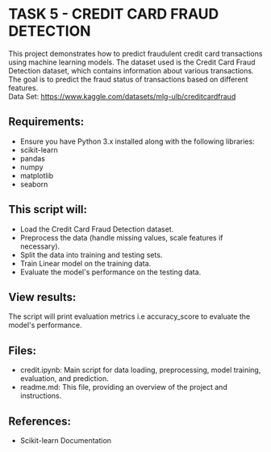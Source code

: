 
# TASK 5 - CREDIT CARD FRAUD DETECTION  

This project demonstrates how to predict fraudulent credit card transactions using machine learning models. The dataset used is the Credit Card Fraud Detection dataset, which contains information about various transactions. The goal is to predict the fraud status of transactions based on different features.  
Data Set: <link> https://www.kaggle.com/datasets/mlg-ulb/creditcardfraud  <link>
## Requirements:  
- Ensure you have Python 3.x installed along with the following libraries:
- scikit-learn
- pandas
- numpy
- matplotlib
- seaborn

## This script will:

- Load the Credit Card Fraud Detection dataset.
- Preprocess the data (handle missing values, scale features if necessary).
- Split the data into training and testing sets.
- Train Linear model on the training data.
- Evaluate the model's performance on the testing data.

## View results:  

The script will print evaluation metrics i.e accuracy_score to evaluate the model's performance.

## Files:
- credit.ipynb: Main script for data loading, preprocessing, model training, evaluation, and prediction.
- readme.md: This file, providing an overview of the project and instructions.

## References:
- Scikit-learn Documentation




